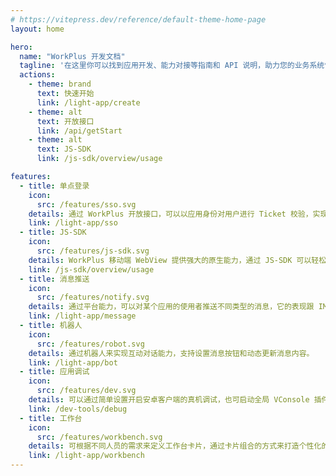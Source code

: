 ```yaml
---
# https://vitepress.dev/reference/default-theme-home-page
layout: home

hero:
  name: "WorkPlus 开发文档"
  tagline: '在这里你可以找到应用开发、能力对接等指南和 API 说明，助力您的业务系统快速移动化、数字化。'
  actions:
    - theme: brand
      text: 快速开始
      link: /light-app/create
    - theme: alt
      text: 开放接口
      link: /api/getStart
    - theme: alt
      text: JS-SDK
      link: /js-sdk/overview/usage

features:
  - title: 单点登录
    icon: 
      src: /features/sso.svg
    details: 通过 WorkPlus 开放接口，可以以应用身份对用户进行 Ticket 校验，实现单点登录。
    link: /light-app/sso
  - title: JS-SDK
    icon: 
      src: /features/js-sdk.svg
    details: WorkPlus 移动端 WebView 提供强大的原生能力，通过 JS-SDK 可以轻松在 H5 应用中调用原生能力，例如拍照、二维码识别等。
    link: /js-sdk/overview/usage
  - title: 消息推送
    icon: 
      src: /features/notify.svg
    details: 通过平台能力，可以对某个应用的使用者推送不同类型的消息，它的表现跟 IM 聊天类似，会产生一个应用会话，并且可以打开阅读所有消息。
    link: /light-app/message
  - title: 机器人
    icon: 
      src: /features/robot.svg
    details: 通过机器人来实现互动对话能力，支持设置消息按钮和动态更新消息内容。
    link: /light-app/bot
  - title: 应用调试
    icon: 
      src: /features/dev.svg
    details: 可以通过简单设置开启安卓客户端的真机调试，也可启动全局 VConsole 插件，快速调试定位问题。
    link: /dev-tools/debug
  - title: 工作台
    icon: 
      src: /features/workbench.svg
    details: 可根据不同人员的需求来定义工作台卡片，通过卡片组合的方式来打造个性化的工作台，真正实现“千人千面”。
    link: /light-app/workbench
---
```


<style>
:root {
  --vp-home-hero-name-color: transparent;
  --vp-home-hero-name-background: -webkit-linear-gradient(120deg, #bd34fe 30%, #41d1ff);

  --vp-home-hero-image-background-image: linear-gradient(-45deg, #bd34fe 50%, #47caff 50%);
  --vp-home-hero-image-filter: blur(44px);
}

@media (min-width: 640px) {
  :root {
    --vp-home-hero-image-filter: blur(56px);
  }
}

@media (min-width: 960px) {
  :root {
    --vp-home-hero-image-filter: blur(68px);
  }
}

.footer__link-item,
.footer_copyright {
  text-decoration-line: none !important;
}

.footer__link-item:hover,
.footer_copyright:hover {
  color: var(--vp-c-brand-1) !important;
  text-decoration-line: underline !important;
}
</style>
